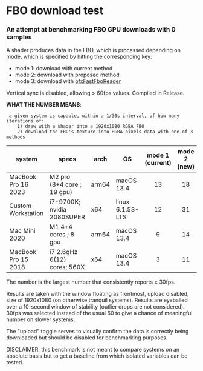 # FBO download test

### An attempt at benchmarking FBO GPU downloads with 0 samples

A shader produces data in the FBO, which is processed depending on mode, which is specified by hitting the corresponding key:

 - mode 1: download with current method
 - mode 2: download with proposed method
 - mode 3: download with [ofxFastFboReader](https://github.com/satoruhiga/ofxFastFboReader)
 
Vertical sync is disabled, allowing > 60fps values. Compiled in Release.

 
**WHAT THE NUMBER MEANS**:

     a given system is capable, within a 1/30s interval, of how many iterations of:
        1) draw with a shader into a 1920x1080 RGBA FBO
        2) download the FBO's texture into RGBA pixels data with one of 3 methods
    

| system | specs | arch | OS |mode 1 (current) | mode 2 (new) | mode 3 (ofxFast) |
| - | - | - | - | :-: | :-: | :-: |
| MacBook Pro 16 2023 | M2 pro (8+4 core ; 19 gpu)   | arm64 | macOS 13.4 | 13 | 18 | 104 | AB:20230915 |
| Custom Workstation | i7-9700K; nvidia 2080SUPER    | x64    | linux 6.1.53-LTS |  12 | 31 |  47 | AB:20230914 |
| Mac Mini 2020 | M1 4+4 cores ; 8 gpu         | arm64 | macOS 13.4 |   9 | 14 |  41 | AB:20230913 |
| MacBook Pro 15 2018 | i7 2.6gHz 6(12) cores; 560X  | x64    | macOS 13.4 |   3 | 11 |  22 | AB:20230913 |

The number is the largest number that consistently reports ≥ 30fps. 

Results are taken with the window floating as frontmost, upload disabled, size of 1920x1080 (on otherwise tranquil systems). Results are eyeballed over a 10-second window of stability (outlier drops are not considered). 30fps was selected instead of the usual 60 to give a chance of meaningful number on slower systems.

The "upload" toggle serves to visually confirm the data is correctly being downloaded but should be disabled for benchmarking purposes.

DISCLAIMER: this benchmark is not meant to compare systems on an absolute basis but to get a baseline from which isolated variables can be tested. 
